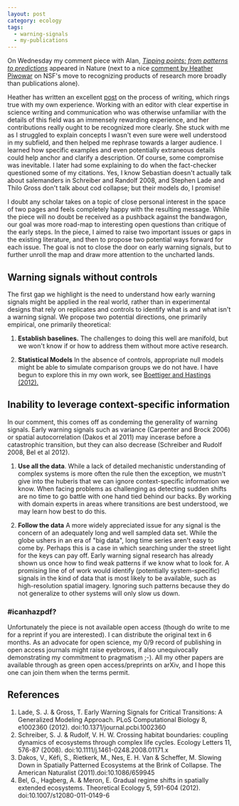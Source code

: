 ```yaml
---
layout: post
category: ecology
tags: 
  - warning-signals
  - my-publications
---
```


On Wednesday my comment piece with Alan, [*Tipping points: from patterns to predictions*](http://www.nature.com/nature/journal/v493/n7431/full/493157a.html) appeared in Nature (next to a nice [comment by Heather Piwowar](http://www.nature.com/nature/journal/v493/n7431/full/493159a.html) on NSF's move to recognizing products of research more broadly than publications alone).  

Heather has written an excellent [post](http://researchremix.wordpress.com/2013/01/11/process-behind-a-nature-comment/) on the process of writing, which rings true with my own experience.  Working with an editor with clear expertise in science writing and communication who was otherwise unfamiliar with the details of this field was an immensely rewarding experience, and her contributions really ought to be recognized more clearly. She stuck with me as I struggled to explain concepts I wasn't even sure were well understood in my subfield, and then helped me rephrase towards a larger audience.  I learned how specific examples and even potentially extraneous details could help anchor and clarify a description.  Of course, some compromise was inevitable. I later had some explaining to do when the fact-checker questioned some of my citations.  Yes, I know Sebastian doesn't actually talk about salemanders in Schreiber and Randolf 2008, and Stephen Lade and Thilo Gross don't talk about cod collapse; but their models do, I promise!

I doubt any scholar takes on a topic of close personal interest in the space of two pages and feels completely happy with the resulting message.  While the piece will no doubt be received as a pushback against the bandwagon, our goal was more road-map to interesting open questions than critique of the early steps. In the piece, I aimed to raise two important issues or gaps in the existing literature, and then to propose two potential ways forward for each issue. The goal is not to close the door on early warning signals, but to further unroll the map and draw more attention to the uncharted lands.  

## Warning signals without controls

The first gap we highlight is the need to understand how early warning signals might be applied in the real world, rather than in experimental designs that rely on replicates and controls to identify what is and what isn't a warning signal.  We propose two potential directions, one primarily empirical, one primarily theoretical: 

1. **Establish baselines.**  The challenges to doing this well are manifold, but we won't know if or how to address them without more active research.  

2. **Statistical Models** In the absence of controls, appropriate null models might be able to simulate comparison groups we do not have.  I have begun to explore this in my own work, see [Boettiger and Hastings (2012).](/vita.html)  

## Inability to leverage context-specific information 

In our comment, this comes off as condeming the generality of warning signals.  Early warning signals such as variance (Carpenter and Brock 2006) or spatial autocorrelation (Dakos et al 2011) may incerase before a catastrophic transition, but they can also decrease (Schreiber and Rudolf 2008, Bel et al 2012).  

1. **Use all the data**.  While a lack of detailed mechanistic understanding of complex systems is more often the rule then the exception, we mustn't give into the huberis that we can ignore context-specific information we know.  When facing problems as challenging as detecting sudden shifts are no time to go battle with one hand tied behind our backs. By working with domain experts in areas where transitions are best understood, we may learn how best to do this. 

2. **Follow the data** A more widely appreciated issue for any signal is the concern of an adequately long and well sampled data set. While the globe ushers in an era of "big data", long time series aren't easy to come by.  Perhaps this is a case in which searching under the street light for the keys can pay off.  Early warning signal research has already shown us once how to find weak patterns if we know what to look for.  A promising line of of work would identify (potentially system-specific) signals in the kind of data that is most likely to be available, such as high-resolution spatial imagery.  Ignoring such patterns because they do not generalize to other systems will only slow us down.  

### \#icanhazpdf?

Unfortunately the piece is not available open access (though do write to me for a reprint if you are interested).  I can distribute the original text in 6 months.  As an advocate for open science, my 0/9 record of publishing in open access journals might raise eyebrows, if also unequivocally demonstrating my commitment to pragmatism ;-). All my other papers are available through as green open access/preprints on arXiv, and I hope this one can join them when the terms permit.  



## References

1. Lade, S. J. & Gross, T. Early Warning Signals for Critical Transitions: A Generalized Modeling Approach. PLoS Computational Biology 8, e1002360 (2012). doi:10.1371/journal.pcbi.1002360
1. Schreiber, S. J. & Rudolf, V. H. W. Crossing habitat boundaries: coupling dynamics of ecosystems through complex life cycles. Ecology Letters 11, 576-87 (2008). doi:10.1111/j.1461-0248.2008.01171.x
1. Dakos, V., Kéfi, S., Rietkerk, M., Nes, E. H. Van & Scheffer, M. Slowing Down in Spatially Patterned Ecosystems at the Brink of Collapse. The American Naturalist (2011).doi:10.1086/659945
1. Bel, G., Hagberg, A. & Meron, E. Gradual regime shifts in spatially extended ecosystems. Theoretical Ecology 5, 591-604 (2012). doi:10.1007/s12080-011-0149-6

